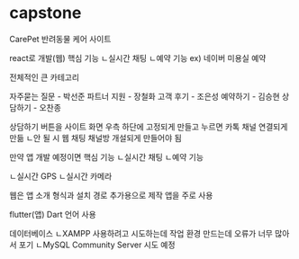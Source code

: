 # capstone

CarePet 반려동물 케어 사이트

react로 개발(웹)
핵심 기능
ㄴ실시간 채팅 
ㄴ예약 기능 
ex) 네이버 미용실 예약

전체적인 큰 카테고리

자주묻는 질문  - 박선준
파트너 지원  - 장철화
고객 후기  - 조은성
예약하기  - 김승현
상담하기  - 오찬종
 
 
 

상담하기 버튼을 사이트 화면 우측 하단에 고정되게 만들고 누르면 카톡 채널 연결되게 만듦
ㄴ안 될 시 웹 채팅 채널방 개설되게 만들어야 됨






만약 앱 개발 예정이면 
핵심 기능
ㄴ실시간 채팅
ㄴ예약 기능

ㄴ실시간 GPS
ㄴ실시간 카메라 

웹은 앱 소개 형식과 설치 경로 추가용으로 제작
앱을 주로 사용







flutter(앱)
Dart 언어 사용

데이터베이스
ㄴXAMPP 
사용하려고 시도하는데 작업 환경 만드는데 오류가 너무 많아서 포기
ㄴMySQL Community Server
시도 예정



